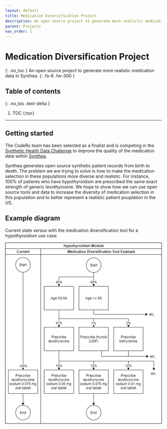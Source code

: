 ```yaml
---
layout: default
title: Medication Diversification Project
description: An open source project to generate more realistic medication data in Synthea.
parent: Projects
nav_order: 1
---
```


# Medication Diversification Project
{: .no_toc }
An open source project to generate more realistic medication data in Synthea.
{: .fs-6 .fw-300 }

## Table of contents
{: .no_toc .text-delta }

1. TOC
{:toc}

---

## Getting started
The CodeRx team has been selected as a finalist and is competing in the [Synthetic Health Data Challenge](https://www.challenge.gov/challenge/synthetic-health-data-challenge/) to improve the quality of the medication data within [Synthea](https://synthea.mitre.org/about).

Synthea generates open source synthetic patient records from birth to death. The problem we are trying to solve is how to make the medication selection in these populations more diverse and realistic. For instance, 100% of patients who have hypothyroidism are prescribed the same exact strength of generic levothyroxine. We hope to show how we can use open source tools and data to increase the diversity of medication selection in this population and to better represent a realistic patient pouplation in the US.

## Example diagram
Current state versus with the medication diversification tool for a hypothyroidism use case.

![MDT Example Diagram](/assets/images/mdt-example-diagram.jpg)